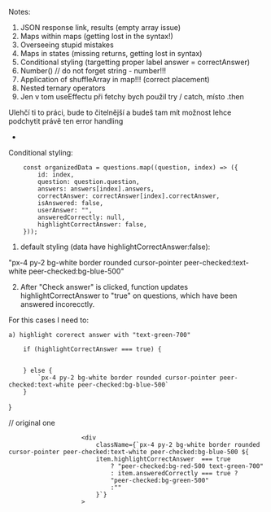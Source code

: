 Notes: 
1. JSON response link, results (empty array issue)
2. Maps within maps (getting lost in the syntax!)
3. Overseeing stupid mistakes
4. Maps in states (missing returns, getting lost in syntax)
5. Conditional styling (targetting proper label  answer = correctAnswer)
6. Number() // do not forget string - number!!!
7. Application of shuffleArray in map!!! (correct placement)
8. Nested ternary operators
9. Jen v tom useEffectu při fetchy bych použil try / catch, místo .then

Ulehčí ti to práci, bude to čitelnější a budeš tam mít možnost lehce podchytit právě ten error handling


*



Conditional styling:


        const organizedData = questions.map((question, index) => ({
            id: index,
            question: question.question,
            answers: answers[index].answers,
            correctAnswer: correctAnswer[index].correctAnswer,
            isAnswered: false,
            userAnswer: "",
            answeredCorrectly: null,
            highlightCorrectAnswer: false,
        }));



1) default styling (data have highlightCorrectAnswer:false):

"px-4 py-2 bg-white border rounded cursor-pointer peer-checked:text-white peer-checked:bg-blue-500"


2) After "Check answer" is clicked, function updates highlightCorrectAnswer to "true" on questions, which have been answered incorecctly.

For this cases I need to:

    a) highlight corerect answer with "text-green-700"
    




<div
    className={
        
        if (highlightCorrectAnswer === true) {
            
            
        } else {
            `px-4 py-2 bg-white border rounded cursor-pointer peer-checked:text-white peer-checked:bg-blue-500`
        }
}
>




// original one

                        <div
                            className={`px-4 py-2 bg-white border rounded cursor-pointer peer-checked:text-white peer-checked:bg-blue-500 ${
                            item.highlightCorrectAnswer  === true
                                ? "peer-checked:bg-red-500 text-green-700" 
                                : item.answeredCorrectly === true ?
                                "peer-checked:bg-green-500"
                                :""
                            }`}
                        >
